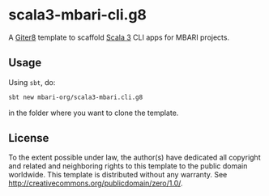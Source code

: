 # scala3-mbari-cli.g8

A [Giter8](http://www.foundweekends.org/giter8/) template to scaffold [Scala 3](https://www.scala-lang.org/) CLI apps for MBARI projects.

## Usage

Using `sbt`, do:

```bash
sbt new mbari-org/scala3-mbari.cli.g8
```

in the folder where you want to clone the template.

## License

To the extent possible under law, the author(s) have dedicated all copyright and related
and neighboring rights to this template to the public domain worldwide.
This template is distributed without any warranty. See <http://creativecommons.org/publicdomain/zero/1.0/>.
